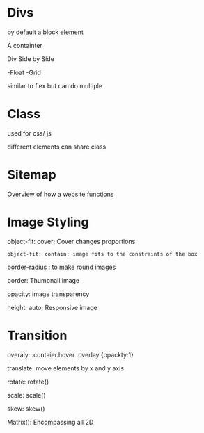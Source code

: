 # Divs

by default a block element

A containter

Div Side by Side

-Float
-Grid

similar to flex but can do multiple 



# Class
used for css/ js

different elements can share class


# Sitemap

Overview of how a website functions



# Image Styling

  object-fit: cover; Cover changes proportions

    object-fit: contain; image fits to the constraints of the box


border-radius : to make round images

border: Thumbnail image

opacity: image transparency

height: auto; Responsive image

# Transition

overaly: .contaier.hover .overlay {opackty:1}

translate: move elements by x and y axis

rotate: rotate() 

scale: scale() 

skew: skew()  

Matrix(): Encompassing all 2D

